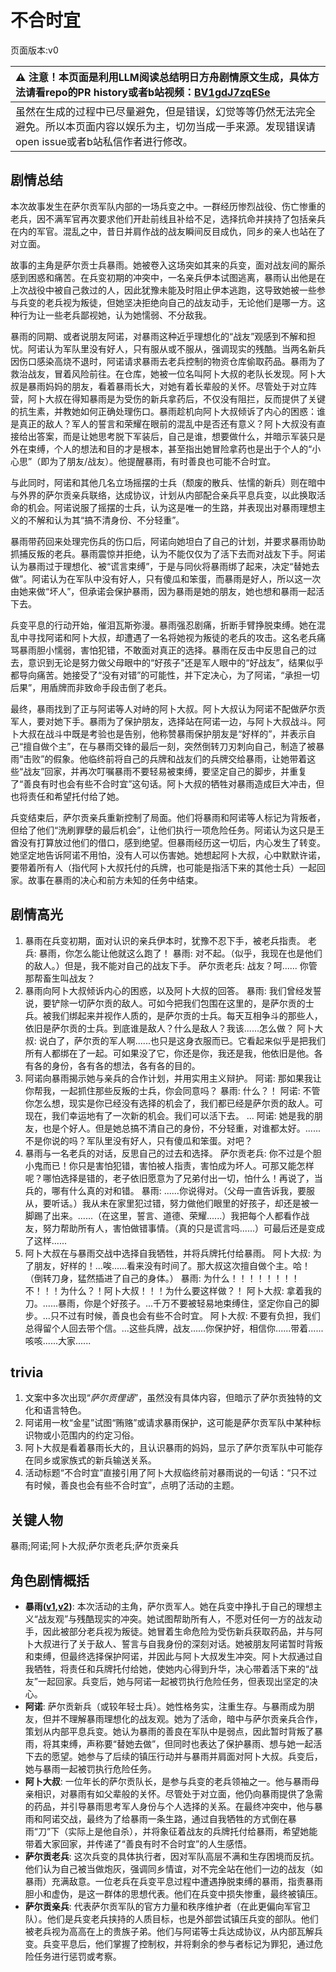 # 不合时宜
页面版本:v0
 

| :warning: 注意！本页面是利用LLM阅读总结明日方舟剧情原文生成，具体方法请看repo的PR history或者b站视频：[BV1gdJ7zqESe](https://www.bilibili.com/video/BV1gdJ7zqESe/)         |
|:----------------------------|
| 虽然在生成的过程中已尽量避免，但是错误，幻觉等等仍然无法完全避免。所以本页面内容以娱乐为主，切勿当成一手来源。发现错误请open issue或者b站私信作者进行修改。|



## 剧情总结
本次故事发生在萨尔贡军队内部的一场兵变之中。一群经历惨烈战役、伤亡惨重的老兵，因不满军官再次要求他们开赴前线且补给不足，选择抗命并挟持了包括亲兵在内的军官。混乱之中，昔日并肩作战的战友瞬间反目成仇，同乡的亲人也站在了对立面。

故事的主角是萨尔贡士兵暴雨。她被卷入这场突如其来的兵变，面对战友间的厮杀感到困惑和痛苦。在兵变初期的冲突中，一名亲兵伊本试图逃离，暴雨认出他是在上次战役中被自己救过的人，因此犹豫未能及时阻止伊本逃跑，这导致她被一些参与兵变的老兵视为叛徒，但她坚决拒绝向自己的战友动手，无论他们是哪一方。这种行为让一些老兵鄙视她，认为她懦弱、不分敌我。

暴雨的同期、或者说朋友阿诺，对暴雨这种近乎理想化的“战友”观感到不解和担忧。阿诺认为军队里没有好人，只有服从或不服从，强调现实的残酷。当两名新兵因伤口感染高烧不退时，阿诺请求暴雨去老兵控制的物资仓库偷取药品。暴雨为了救治战友，冒着风险前往。在仓库，她被一位名叫阿卜大叔的老队长发现。阿卜大叔是暴雨妈妈的朋友，看着暴雨长大，对她有着长辈般的关怀。尽管处于对立阵营，阿卜大叔在得知暴雨是为受伤的新兵拿药后，不仅没有阻拦，反而提供了关键的抗生素，并教她如何正确处理伤口。暴雨趁机向阿卜大叔倾诉了内心的困惑：谁是真正的敌人？军人的誓言和荣耀在眼前的混乱中是否还有意义？阿卜大叔没有直接给出答案，而是让她思考脱下军装后，自己是谁，想要做什么，并暗示军装只是外在束缚，个人的想法和目的才是根本，甚至指出她冒险拿药也是出于个人的“小心思”（即为了朋友/战友）。他提醒暴雨，有时善良也可能不合时宜。

与此同时，阿诺和其他几名立场摇摆的士兵（颓废的散兵、怯懦的新兵）则在暗中与外界的萨尔贡亲兵联络，达成协议，计划从内部配合亲兵平息兵变，以此换取活命的机会。阿诺说服了摇摆的士兵，认为这是唯一的生路，并表现出对暴雨理想主义的不解和认为其“搞不清身份、不分轻重”。

暴雨带药回来处理完伤兵的伤口后，阿诺向她坦白了自己的计划，并要求暴雨协助抓捕反叛的老兵。暴雨震惊并拒绝，认为不能仅仅为了活下去而对战友下手。阿诺认为暴雨过于理想化、被“谎言束缚”，于是与同伙将暴雨绑了起来，决定“替她去做”。阿诺认为在军队中没有好人，只有傻瓜和笨蛋，而暴雨是好人，所以这一次由她来做“坏人”，但承诺会保护暴雨，因为暴雨是她的朋友，她也想和暴雨一起活下去。

兵变平息的行动开始，催泪瓦斯弥漫。暴雨强忍剧痛，折断手臂挣脱束缚。她在混乱中寻找阿诺和阿卜大叔，却遭遇了一名将她视为叛徒的老兵的攻击。这名老兵痛骂暴雨胆小懦弱，害怕犯错，不敢面对真正的选择。暴雨在反击中反思自己的过去，意识到无论是努力做父母眼中的“好孩子”还是军人眼中的“好战友”，结果似乎都导向痛苦。她接受了“没有对错”的可能性，并下定决心，为了阿诺，“承担一切后果”，用盾牌而非致命手段击倒了老兵。

最终，暴雨找到了正与阿诺等人对峙的阿卜大叔。阿卜大叔认为阿诺不配做萨尔贡军人，要对她下手。暴雨为了保护朋友，选择站在阿诺一边，与阿卜大叔战斗。阿卜大叔在战斗中既是考验也是告别，他称赞暴雨保护朋友是“好样的”，并表示自己“擅自做个主”，在与暴雨交锋的最后一刻，突然倒转刀刃刺向自己，制造了被暴雨“击败”的假象。他临终前将自己的兵牌和战友们的兵牌交给暴雨，让她带着这些“战友”回家，并再次叮嘱暴雨不要轻易被束缚，要坚定自己的脚步，并重复了“善良有时也会有些不合时宜”这句话。阿卜大叔的牺牲对暴雨造成巨大冲击，但也将责任和希望托付给了她。

兵变结束后，萨尔贡亲兵重新控制了局面。他们将暴雨和阿诺等人标记为背叛者，但给了他们“洗刷罪孽的最后机会”，让他们执行一项危险任务。阿诺认为这只是王酋没有打算放过他们的借口，感到绝望。但暴雨经历这一切后，内心发生了转变。她坚定地告诉阿诺不用怕，没有人可以伤害她。她想起阿卜大叔，心中默默许诺，要带着所有人（指代阿卜大叔托付的兵牌，也可能是指活下来的其他士兵）一起回家。故事在暴雨的决心和前方未知的任务中结束。
## 剧情高光
1.  暴雨在兵变初期，面对认识的亲兵伊本时，犹豫不忍下手，被老兵指责。
    老兵: 暴雨，你怎么能让他就这么跑了！
    暴雨: 对不起。（似乎，我现在也是他们的敌人。）但是，我不能对自己的战友下手。
    萨尔贡老兵: 战友？呵...... 你管那帮畜生叫战友？
2.  暴雨向阿卜大叔倾诉内心的困惑，以及阿卜大叔的回答。
    暴雨: 我们曾经发誓说，要铲除一切萨尔贡的敌人。可如今把我们包围在这里的，是萨尔贡的士兵。被我们绑起来并视作人质的，是萨尔贡的士兵。每天互相争斗的那些人，依旧是萨尔贡的士兵。到底谁是敌人？什么是敌人？我该......怎么做？
    阿卜大叔: 说白了，萨尔贡的军人啊......也只是这身衣服而已。它看起来似乎是把我们所有人都绑在了一起。可如果没了它，你还是你，我还是我，他依旧是他。各有各的身份，各有各的想法，各有各的目的。
3.  阿诺向暴雨揭示她与亲兵的合作计划，并用实用主义辩护。
    阿诺: 那如果我让你帮我，一起抓住那些反叛的士兵，你会同意吗？
    暴雨: 什么？！
    阿诺: 不管你怎么想，现实是你已经没有选择的机会了，我们都已经是萨尔贡的敌人。可现在，我们幸运地有了一次新的机会。我们可以活下去。
    ...
    阿诺: 她是我的朋友，也是个好人。但是她总搞不清自己的身份，不分轻重，对谁都太好。......不是你说的吗？军队里没有好人，只有傻瓜和笨蛋。对吧？
4.  暴雨与一名老兵的对话，反思自己的过去和选择。
    萨尔贡老兵: 你不过是个胆小鬼而已！你只是害怕犯错，害怕被人指责，害怕成为坏人。可那又能怎样呢？哪怕选择是错的，老子依旧愿意为了兄弟付出一切，怕什么！再说了，当兵的，哪有什么真的对和错。
    暴雨: ......你说得对。（父母一直告诉我，要服从，要听话。）我从未在家里犯过错，努力做他们眼里的好孩子，却还是被一脚踢了出来。......（在这里，誓言、道德、荣耀......）我把每个人都看作战友，努力帮助所有人，害怕做错事情。（真的只是谎言吗......）可最后还是变成了这样......
5.  阿卜大叔在与暴雨交战中选择自我牺牲，并将兵牌托付给暴雨。
    阿卜大叔: 为了朋友，好样的！...唉......看来没有时间了。那大叔这次擅自做个主。哈！ （倒转刀身，猛然插进了自己的身体。）
    暴雨: 为什么！！！！！！！！不！！！为什么？！阿卜大叔！！！为什么要这样做？！
    阿卜大叔: 拿着我的刀。......暴雨，你是个好孩子。...千万不要被轻易地束缚住，坚定你自己的脚步。...只不过有时候，善良也会有些不合时宜。
    阿卜大叔: 不要有负担，我们总得留个人回去带个信。...这些兵牌，战友......你保护好，相信你......带着......咳咳......大家......
## trivia
1.  文案中多次出现“*萨尔贡俚语*”，虽然没有具体内容，但暗示了萨尔贡独特的文化和语言特色。
2.  阿诺用一枚“金星”试图“贿赂”或请求暴雨保护，这可能是萨尔贡军队中某种标识物或小范围内的约定习俗。
3.  阿卜大叔是看着暴雨长大的，且认识暴雨的妈妈，显示了萨尔贡军队中可能存在同乡或家族式的新兵输送关系。
4.  活动标题“不合时宜”直接引用了阿卜大叔临终前对暴雨说的一句话：“只不过有时候，善良也会有些不合时宜”，点明了活动的主题。
## 关键人物
暴雨;阿诺;阿卜大叔;萨尔贡老兵;萨尔贡亲兵
## 角色剧情概括
-   **暴雨([v1](../chars/char_304_zebra.md),[v2](../char_v3/char_304_zebra.md))**: 本次活动的主角，萨尔贡军人。她在兵变中挣扎于自己的理想主义“战友观”与残酷现实的冲突。她试图帮助所有人，不愿对任何一方的战友动手，因此被部分老兵视为叛徒。她冒着生命危险为受伤新兵获取药品，并与阿卜大叔进行了关于敌人、誓言与自我身份的深刻对话。她被朋友阿诺暂时背叛和束缚，但最终选择保护阿诺，并因此与阿卜大叔发生冲突。阿卜大叔通过自我牺牲，将责任和兵牌托付给她，使她内心得到升华，决心带着活下来的“战友”一起回家。兵变后，她与阿诺一起被罚执行危险任务，但表现出坚定的决心。
-   **阿诺**: 萨尔贡新兵（或较年轻士兵）。她性格务实，注重生存。与暴雨成为朋友，但并不理解暴雨理想化的战友观。她为了活命，暗中与萨尔贡亲兵合作，策划从内部平息兵变。她认为暴雨的善良在军队中是弱点，因此暂时背叛了暴雨，将其束缚，声称要“替她去做”，但同时也表达了保护暴雨、想与她一起活下去的愿望。她参与了后续的镇压行动并与暴雨并肩面对阿卜大叔。兵变后，她与暴雨一起被罚执行危险任务。
-   **阿卜大叔**: 一位年长的萨尔贡队长，是参与兵变的老兵领袖之一。他与暴雨母亲相识，对暴雨有如父辈般的关怀。尽管处于对立面，他仍向暴雨提供了急需的药品，并引导暴雨思考军人身份与个人选择的关系。在最终冲突中，他与暴雨和阿诺交战，最终为了给暴雨一条生路，通过自我牺牲的方式倒在暴雨“刀”下（实际上是他自杀），并将象征着战友的兵牌托付给暴雨，希望她能带着大家回家，并传递了“善良有时不合时宜”的人生感悟。
-   **萨尔贡老兵**: 这次兵变的具体执行者，因对军队高层不满和生存困境而反抗。他们认为自己被当做炮灰，强调同乡情谊，对不完全站在他们一边的战友（如暴雨）充满敌意。一位老兵在兵变平息过程中遭遇挣脱束缚的暴雨，指责暴雨胆小和虚伪，是这一群体的思想代表。他们在兵变中损失惨重，最终被镇压。
-   **萨尔贡亲兵**: 代表萨尔贡军队的官方力量和秩序维护者（在此更偏向军官卫队）。他们是兵变老兵挟持的人质目标，也是外部尝试镇压兵变的部队。他们被老兵视为高高在上的贵族子弟。他们与阿诺等士兵达成协议，从内部瓦解兵变。兵变平息后，他们掌握了控制权，并将剩余的参与者标记为罪犯，通过危险任务进行惩罚或考察。
